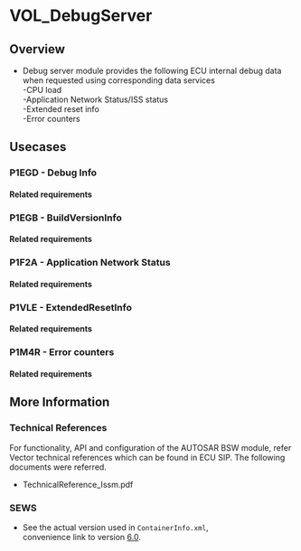 # VOL_DebugServer

## Overview

* Debug server module provides the following ECU internal debug data when requested using corresponding data services<br/>
	-CPU load<br/>
	-Application Network Status/ISS status<br/>
	-Extended reset info<br/>
	-Error counters
	
## Usecases
### P1EGD - Debug Info
#### Related requirements
### P1EGB - BuildVersionInfo
#### Related requirements
### P1F2A - Application Network Status
#### Related requirements
### P1VLE - ExtendedResetInfo
#### Related requirements
### P1M4R - Error counters
#### Related requirements

## More Information

### Technical References

  For functionality, API and configuration of the AUTOSAR BSW module, refer Vector technical references which can be found in ECU SIP.
  The following documents were referred.
* TechnicalReference_Issm.pdf

### SEWS

* See the actual version used in `ContainerInfo.xml`,<br/>
        convenience link to version [6.0](https://sews.volvo.net/Sews2/ViewData/ViewContainerData.aspx?ContainerId=26026).

